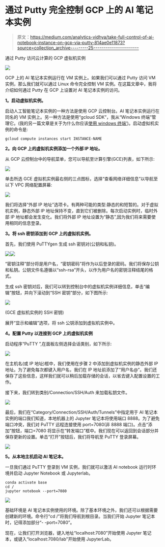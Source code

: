 # 通过 Putty 完全控制 GCP 上的 AI 笔记本实例

> 原文：<https://medium.com/analytics-vidhya/take-full-control-of-ai-notebook-instance-on-gcp-via-putty-814ae0e11873?source=collection_archive---------25----------------------->

通过 Putty 访问云计算的 GCP 虚拟机实例

![](img/f826749a01d0e90260f079f78f5fe492.png)

GCP 上的 AI 笔记本实例运行在 VM 实例上。如果我们可以通过 Putty 访问 VM 实例，那么我们就可以通过 Linux 命令完全控制 VM 实例。在这篇文章中，我将介绍如何通过 Putty 在 GCP 上设置对 AI 笔记本实例的访问。

**1。启动虚拟机实例。**

启动人工智能笔记本实例的一种方法是使用 GCP 云控制台。AI 笔记本实例运行在同名的 VM 实例上。另一种方法是使用“gcloud SDK”，我从“Windows 终端”管理它。(我的另一篇文章是关于为什么你应该[使用 windows 终端’](/analytics-vidhya/windows-terminal-a-must-have-productivity-tool-for-windows-programmers-9270d9dc4bfb))。启动虚拟机实例的命令是:

```
gcloud compute instances start INSTANCE-NAME
```

**2。向 GCP 上的虚拟机实例添加一个外部 IP 地址。**

从 GCP 云控制台中的导航菜单，您可以导航至计算引擎(GCE)列表，如下所示:

![](img/4befa8751a059d0ed521370450fc7d90.png)

单击所选 GCE 虚拟机实例最右侧的三点图标，选择“查看网络详细信息”以导航至以下 VPC 网络配置屏幕:

![](img/6ecf4a4622dd9d993cd80f640777a2ef.png)

我们将选择“外部 IP 地址”选项卡。有两种可能的类型:静态的和短暂的。对于虚拟机实例，静态外部 IP 地址保持不变，直到它们被删除。每次启动实例时，临时外部 IP 地址都会发生变化。我们将外部 IP 地址设置为“静态”,因为我们将来需要使用相同的信息登录。

**3。将 ssh 密钥添加到 GCP 上的虚拟机实例。**

首先，我们使用 PuTTYgen 生成 ssh 密钥对(公钥和私钥)。

![](img/a4c7ef7c962542e3d5e3736fea082dc5.png)![](img/b3a8e7e2e569621a0a118635cabb2d63.png)

“密钥注释”部分将是用户名，“密钥密码”将作为以后登录的密码。我们将保存公钥和私钥。公钥文件名遵循以“ssh-rsa”开头，以作为用户名的密钥注释结尾的格式。

生成 ssh 密钥对后，我们可以转到控制台中的虚拟机实例详细信息，单击“编辑”按钮，并向下滚动到“SSH 密钥”部分，如下图所示:

![](img/4395ab052854d0102cafc68a147ddcbd.png)

(GCE 虚拟机实例的 SSH 密钥)

展开“显示和编辑”选项，将 ssh 公钥添加到虚拟机实例中。

**4。配置 Putty 以连接到 GCP 上的虚拟机实例**

启动程序“PuTTY ”,在面板左侧选择会话类别，如下所示:

![](img/3c136f9ecc4fa2f183ad6adc047feb02.png)

在主机名(或 IP 地址)框中，我们使用在步骤 2 中添加到虚拟机实例的静态外部 IP 地址。为了避免每次都键入用户名，我们在 IP 地址前添加了“用户名@”。我们还保存了这些信息，这样我们就可以稍后加载存储的会话，以省去键入配置设置的工作。

接下来，我们转到类别/Connection/SSH/Auth 来加载私钥文件。

![](img/41ea5ee46ce07bfeeef93218fc77d304.png)

最后，我们在“Category/Connection/SSH/Auth/Tunnels”中指定用于 AI 笔记本实例的端口我们知道，本地机器上的 Jupyter 笔记本将使用端口 8888。为了避免端口冲突，我们对 PuTTY 远程连接使用 port=7080(非 8888 端口)。点击“添加”按钮，端口=7080 将显示在“转发端口”框中。我们现在可以返回到会话部分并保存更新的设置。单击“打开”按钮后，我们将导航至 PuTTY 登录屏幕。

![](img/0cd6a0fec91d1506e395a80d7aa31689.png)

**5。从本地主机启动 AI 笔记本。**

一旦我们通过 PuTTY 登录到 VM 实例，我们就可以激活 AI notebook 运行时环境并启动 Jupyter Notebook 或 Jupyterlab。

```
conda activate base
cd /
jupyter notebook --port=7080
```

![](img/d3fa5fa46da89de211c1d62f54fe3a57.png)

基础环境是 AI 笔记本实例使用的环境。除了基本环境之外，我们还可以根据需要创建新的环境。命令行“cd /”将我们导航到根目录。当我们开始 Jupyter 笔记本时，记得添加部分“- -port=7080”。

现在，让我们打开浏览器，键入地址“localhost:7080”开始使用 Jupyter 笔记本，或键入“localhost:7080/lab”开始使用 JupyterLab。